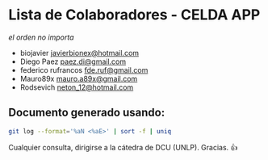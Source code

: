 # Lista de Colaboradores - CELDA APP
_el orden no importa_

- biojavier <javierbionex@hotmail.com>
- Diego Paez <paez.di@gmail.com>
- federico rufrancos <fde.ruf@gmail.com>
- Mauro89x <mauro.a89x@gmail.com>
- Rodsevich <neton_12@hotmail.com>


## Documento generado usando:

```sh
git log --format='%aN <%aE>' | sort -f | uniq
```

Cualquier consulta, dirigirse a la cátedra de DCU (UNLP). Gracias. :thumbsup:
